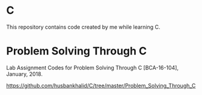# C
This repository contains code created by me while learning C.

# Problem Solving Through C
Lab Assignment Codes for Problem Solving Through C [BCA-16-104], January, 2018.

https://github.com/husbankhalid/C/tree/master/Problem_Solving_Through_C
